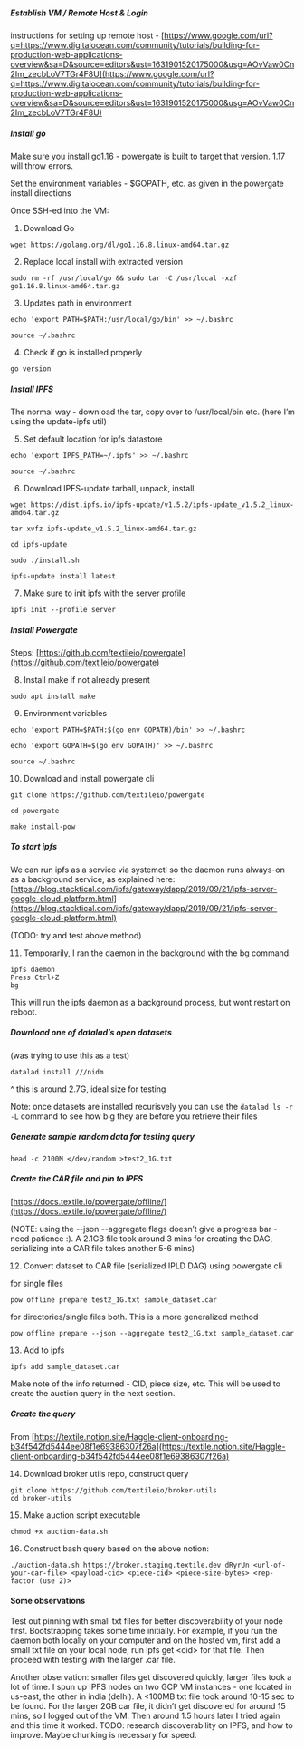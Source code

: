 ##### Establish VM / Remote Host & Login

instructions for setting up remote host - [https://www.google.com/url?q=https://www.digitalocean.com/community/tutorials/building-for-production-web-applications-overview&sa=D&source=editors&ust=1631901520175000&usg=AOvVaw0Cn2Im_zecbLoV7TGr4F8U](https://www.google.com/url?q=https://www.digitalocean.com/community/tutorials/building-for-production-web-applications-overview&sa=D&source=editors&ust=1631901520175000&usg=AOvVaw0Cn2Im_zecbLoV7TGr4F8U)


##### Install go

Make sure you install go1.16 - powergate is built to target that version. 1.17 will throw errors.

Set the environment variables - $GOPATH, etc. as given in the powergate install directions

Once SSH-ed into the VM:



1. Download Go


```
wget https://golang.org/dl/go1.16.8.linux-amd64.tar.gz
```



2. Replace local install with extracted version


```
sudo rm -rf /usr/local/go && sudo tar -C /usr/local -xzf go1.16.8.linux-amd64.tar.gz
```



3. Updates path in environment


```
echo 'export PATH=$PATH:/usr/local/go/bin' >> ~/.bashrc

source ~/.bashrc
```



4. Check if go is installed properly


```
go version
```



##### Install IPFS

The normal way - download the tar, copy over to /usr/local/bin etc. (here I’m using the update-ipfs util)



5. Set default location for ipfs datastore


```
echo 'export IPFS_PATH=~/.ipfs' >> ~/.bashrc

source ~/.bashrc
```



6. Download IPFS-update tarball, unpack, install


```
wget https://dist.ipfs.io/ipfs-update/v1.5.2/ipfs-update_v1.5.2_linux-amd64.tar.gz

tar xvfz ipfs-update_v1.5.2_linux-amd64.tar.gz

cd ipfs-update

sudo ./install.sh

ipfs-update install latest
```



7. Make sure to init ipfs with the server profile


```
ipfs init --profile server
```



##### Install Powergate

Steps: [https://github.com/textileio/powergate](https://github.com/textileio/powergate)



8. Install make if not already present


```
sudo apt install make
```



9. Environment variables


```
echo 'export PATH=$PATH:$(go env GOPATH)/bin' >> ~/.bashrc

echo 'export GOPATH=$(go env GOPATH)' >> ~/.bashrc

source ~/.bashrc
```



10. Download and install powergate cli


```
git clone https://github.com/textileio/powergate

cd powergate

make install-pow
```



##### To start ipfs

We can run ipfs as a service via systemctl so the daemon runs always-on as a background service, as explained here: [https://blog.stacktical.com/ipfs/gateway/dapp/2019/09/21/ipfs-server-google-cloud-platform.html](https://blog.stacktical.com/ipfs/gateway/dapp/2019/09/21/ipfs-server-google-cloud-platform.html)

(TODO: try and test above method)



11. Temporarily, I ran the daemon in the background with the bg command:


```
ipfs daemon
Press Ctrl+Z
bg
```


This will run the ipfs daemon as a background process, but wont restart on reboot.


##### Download one of datalad’s open datasets

(was trying to use this as a test)


```
datalad install ///nidm
```

^ this is around 2.7G, ideal size for testing

Note: once datasets are installed recurisvely you can use the `datalad ls -r -L` command to see how big they are before you retrieve their files


##### Generate sample random data for testing query


```
head -c 2100M </dev/random >test2_1G.txt
```



##### Create the CAR file and pin to IPFS

[https://docs.textile.io/powergate/offline/](https://docs.textile.io/powergate/offline/)

(NOTE: using the --json --aggregate flags doesn’t give a progress bar - need patience :). A 2.1GB file took around 3 mins for creating the DAG, serializing into a CAR file takes another 5-6 mins)



12. Convert dataset to CAR file (serialized IPLD DAG) using powergate cli

for single files
```
pow offline prepare test2_1G.txt sample_dataset.car
```


for directories/single files both. This is a more generalized method

```
pow offline prepare --json --aggregate test2_1G.txt sample_dataset.car
```



13. Add to ipfs


```
ipfs add sample_dataset.car
```


Make note of the info returned - CID, piece size, etc. This will be used to create the auction query in the next section.


##### Create the query

From [https://textile.notion.site/Haggle-client-onboarding-b34f542fd5444ee08f1e69386307f26a](https://textile.notion.site/Haggle-client-onboarding-b34f542fd5444ee08f1e69386307f26a)



14. Download broker utils repo, construct query


```
git clone https://github.com/textileio/broker-utils
cd broker-utils
```



15. Make auction script executable


```
chmod +x auction-data.sh
```



16. Construct bash query based on the above notion:


```
./auction-data.sh https://broker.staging.textile.dev dRyrUn <url-of-your-car-file> <payload-cid> <piece-cid> <piece-size-bytes> <rep-factor (use 2)>
```



#### Some observations

Test out pinning with small txt files for better discoverability of your node first. Bootstrapping takes some time initially. For example, if you run the daemon both locally on your computer and on the hosted vm, first add a small txt file on your local node, run ipfs get &lt;cid> for that file. Then proceed with testing with the larger .car file.

Another observation: smaller files get discovered quickly, larger files took a lot of time. I spun up IPFS nodes on two GCP VM instances - one located in us-east, the other in india (delhi). A &lt;100MB txt file took around 10-15 sec to be found. For the larger 2GB car file, it didn’t get discovered for around 15 mins, so I logged out of the VM. Then around 1.5 hours later I tried again and this time it worked. TODO: research discoverability on IPFS, and how to improve. Maybe chunking is necessary for speed.
